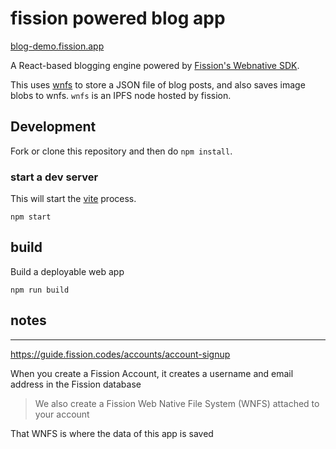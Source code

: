 # fission powered blog app

[blog-demo.fission.app](https://blog-demo.fission.app/)

A React-based blogging engine powered by [Fission's Webnative SDK](https://github.com/fission-suite/webnative).

This uses [wnfs](https://guide.fission.codes/developers/webnative/file-system-wnfs) to store a JSON file of blog posts, and also saves image blobs to wnfs. `wnfs` is an IPFS node hosted by fission.

## Development

Fork or clone this repository and then do `npm install`.

### start a dev server
This will start the [vite](https://vitejs.dev/) process.

```
npm start
```

## build
Build a deployable web app
```
npm run build
```

## notes

----------------------------------------------------

https://guide.fission.codes/accounts/account-signup

When you create a Fission Account, it creates a username and email address in the Fission database

> We also create a Fission Web Native File System (WNFS) attached to your account 

That WNFS is where the data of this app is saved

